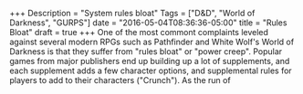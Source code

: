 +++
Description = "System rules bloat"
Tags = ["D&D", "World of Darkness", "GURPS"]
date = "2016-05-04T08:36:36-05:00"
title = "Rules Bloat"
draft = true
+++
One of the most commont complaints leveled against several modern RPGs such as 
Pathfinder and White Wolf's World of Darkness is that they suffer from "rules 
bloat" or "power creep". Popular games from major publishers end up building 
up a lot of supplements, and each supplement adds a few character options, and 
supplemental rules for players to add to their characters ("Crunch"). As the run
of 
